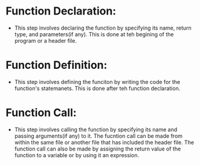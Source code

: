 # Function Declaration:

- This step involves declaring the function by specifying its name, return type, and parameters(if any). This is done at teh begining of the program or a header file.

# Function Definition:

- This step involves defining the funciton by writing the code for the function's statemanets. This is done after teh function declaration.

# Function Call:

- This step involves calling the function by specifying its name and passing arguments(if any) to it. The fucntion call can be made from within the same file or another file that has included the header file. The function call can also be made by assigning the return value of the function to a variable or by using it an expression.
